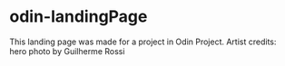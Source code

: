 # odin-landingPage

This landing page was made for a project in Odin Project. 
Artist credits:
hero photo by Guilherme Rossi
